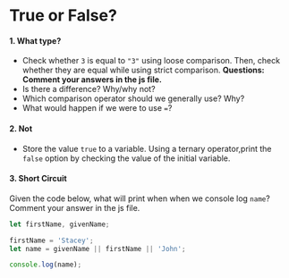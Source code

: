 # True or False? 


#### 1. What type? 
* Check whether `3` is equal to `"3"` using loose comparison. Then, check whether they are equal while using strict comparison. 
**Questions: Comment your answers in the js file.** 
* Is there a difference? Why/why not? 
* Which comparison operator should we generally use? Why?
* What would happen if we were to use `=`?

#### 2. Not
* Store the value `true` to a variable. Using a ternary operator,print the `false` option by checking the value of the initial variable.

#### 3. Short Circuit
Given the code below, what will print when when we console log `name`? Comment your answer in the js file.

```javascript
let firstName, givenName;

firstName = 'Stacey';
let name = givenName || firstName || 'John'; 

console.log(name);
```